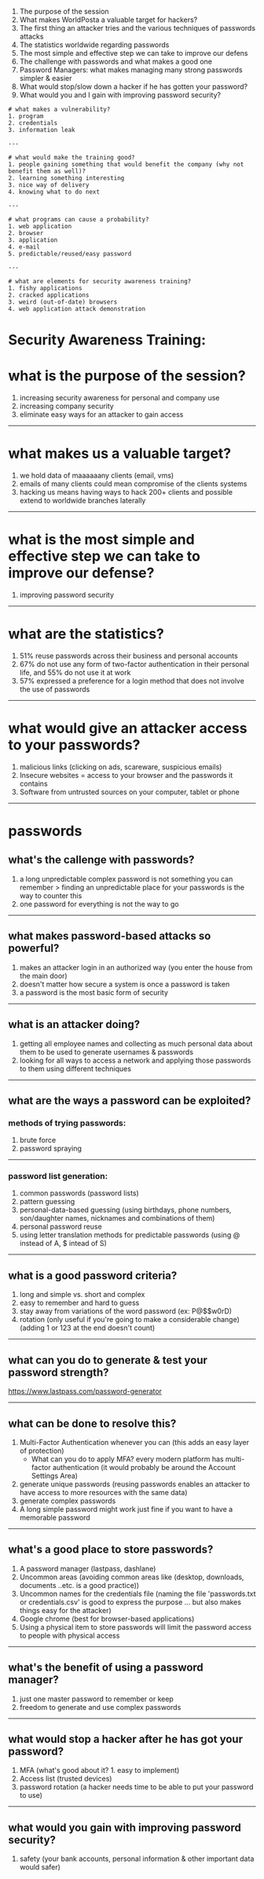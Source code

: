 1. The purpose of the session
2. What makes WorldPosta a valuable target for hackers?
3. The first thing an attacker tries and the various techniques of passwords attacks
4. The statistics worldwide regarding passwords
5. The most simple and effective step we can take to improve our defens
6. The challenge with passwords and what makes a good one
7. Password Managers: what makes managing many strong passwords simpler & easier
8. What would stop/slow down a hacker if he has gotten your password?
9. What would you and I gain with improving password security?

```
# what makes a vulnerability?
1. program
2. credentials
3. information leak

---

# what would make the training good?
1. people gaining something that would benefit the company (why not benefit them as well)?
2. learning something interesting
3. nice way of delivery
4. knowing what to do next

---

# what programs can cause a probability?
1. web application
2. browser
3. application
4. e-mail
5. predictable/reused/easy password

---

# what are elements for security awareness training?
1. fishy applications
2. cracked applications
3. weird (out-of-date) browsers
4. web application attack demonstration
```
# Security Awareness Training:

# what is the purpose of the session?
1. increasing security awareness for personal and company use
2. increasing company security
3. eliminate easy ways for an attacker to gain access

---

# what makes us a valuable target?
1. we hold data of maaaaaany clients (email, vms)
2. emails of many clients could mean compromise of the clients systems
3. hacking us means having ways to hack 200+ clients and possible extend to worldwide branches laterally

---

# what is the most simple and effective step we can take to improve our defense?
1. improving password security

---

# what are the statistics?
1. 51% reuse passwords across their business and personal accounts
2. 67% do not use any form of two-factor authentication in their personal life, and 55% do not use it at work
3. 57% expressed a preference for a login method that does not involve the use of passwords

---

# what would give an attacker access to your passwords?
1. malicious links (clicking on ads, scareware, suspicious emails)
2. Insecure websites = access to your browser and the passwords it contains
3. Software from untrusted sources on your computer, tablet or phone

---

# passwords
## what's the callenge with passwords?
1. a long unpredictable complex password is not something you can remember > finding an unpredictable place for your passwords is the way to counter this
2. one password for everything is not the way to go

---

## what makes password-based attacks so powerful?
1. makes an attacker login in an authorized way (you enter the house from the main door)
2. doesn't matter how secure a system is once a password is taken
3. a password is the most basic form of security

---

## what is an attacker doing?
1. getting all employee names and collecting as much personal data about them to be used to generate usernames & passwords
2. looking for all ways to access a network and applying those passwords to them using different techniques

---

## what are the ways a password can be exploited?
###	methods of trying passwords:
1. brute force
2. password spraying

---

###	password list generation:
1. common passwords (password lists)
2. pattern guessing
3. personal-data-based guessing (using birthdays, phone numbers, son/daughter names, nicknames and combinations of them)
4. personal password reuse
5. using letter translation methods for predictable passwords (using @ instead of A, $ intead of S)

---

## what is a good password criteria?
1. long and simple vs. short and complex
2. easy to remember and hard to guess
3. stay away from variations of the word password (ex: P@$$w0rD)
4. rotation (only useful if you're going to make a considerable change) (adding 1 or 123 at the end doesn't count)

---

## what can you do to generate & test your password strength?
https://www.lastpass.com/password-generator

---

## what can be done to resolve this?
1. Multi-Factor Authentication whenever you can (this adds an easy layer of protection)
	- What can you do to apply MFA?
	every modern platform has multi-factor authentication (it would probably be around the Account Settings Area)
2. generate unique passwords (reusing passwords enables an attacker to have access to more resources with the same data)
3. generate complex passwords
4. A long simple password might work just fine if you want to have a memorable password

---

## what's a good place to store passwords?
1. A password manager (lastpass, dashlane)
2. Uncommon areas (avoiding common areas like (desktop, downloads, documents ..etc. is a good practice))
3. Uncommon names for the credentials file (naming the file 'passwords.txt or credentials.csv' is good to express the purpose ... but also makes things easy for the attacker)
4. Google chrome (best for browser-based applications)
5. Using a physical item to store passwords will limit the password access to people with physical access

---

## what's the benefit of using a password manager?
1. just one master password to remember or keep
2. freedom to generate and use complex passwords

---

## what would stop a hacker after he has got your password?
1. MFA (what's good about it? 1. easy to implement)
2. Access list (trusted devices)
3. password rotation (a hacker needs time to be able to put your password to use)

---

## what would you gain with improving password security?
1. safety (your bank accounts, personal information & other important data would safer)